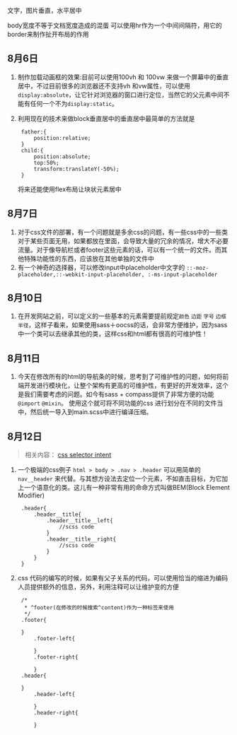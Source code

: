 文字，图片垂直，水平居中

body宽度不等于文档宽度造成的混蛋
可以使用hr作为一个中间间隔符，用它的border来制作扯开布局的作用
## 8月6日
1. 制作加载动画框的效果:目前可以使用100vh 和 100vw 来做一个屏幕中的垂直居中，不过目前很多的浏览器还不支持vh 和vw属性，可以使用`display:absolute`，让它针对浏览器的窗口进行定位，当然它的父元素中间不能有任何一个不为`display:static`。
2. 利用现在的技术来做block垂直居中的垂直居中最简单的方法就是

		father:{
			position:relative;
		}
		child:{
			position:absolute;
			top:50%;
			transform:translateY(-50%);
		}


	将来还能使用flex布局让块状元素居中

## 8月7日
1. 对于css文件的部署，有一个问题就是多余css的问题，有一些css中的一些类对于某些页面无用，如果都放在里面，会导致大量的冗余的情况，增大不必要流量。对于像导航栏或者footer这些元素的话，可以有一个统一的文件。而其他特殊功能性的东西，应该放在其他单独的文件中
2. 有一个神奇的选择器，可以修改input中placeholder中文字的
`::-moz-placeholder,::-webkit-input-placeholder, :-ms-input-placeholder`

## 8月10日
1. 在开发网站之前，可以定义的一些基本的元素需要提前规定`颜色` `边距` `字号` `边框半径`，这样子看来，如果使用sass＋oocss的话，会非常方便维护，因为sass中一个类可以去继承其他的类，这样css和html都有很高的可维护性！

## 8月11日
1. 今天在修改所有的html的导航条的时候，思考到了可维护性的问题，如何将前端开发进行模块化，让整个架构有更高的可维护性，有更好的开发效率，这个是我们需要考虑的问题。如今有sass + compass提供了非常方便的功能`@import` `@mixin`。 使用这个就可将不同功能的css 进行划分在不同的文件当中，然后统一导入到main.scss中进行编译压缩。

## 8月12日

> 相关内容：
[css selector intent](http://csswizardry.com/2012/07/shoot-to-kill-css-selector-intent/)

1. 一个极端的css例子 `html > body > .nav > .header` 可以用简单的 `nav__header` 来代替。与其想方设法去定位一个元素，不如直击目标，为它加上一个语意化的类。这儿有一种非常有用的命命方式叫做BEM(Block Element Modifier)

		.header{
			.header__title{
				.header__title__left{
					//scss code
				}
				.header__title__right{
					//scss code
				}
			}
		}

2. css 代码的编写的时候，如果有父子关系的代码，可以使用恰当的缩进为编码人员提供额外的信息，另外，利用注释可以让维护变的方便

		/* 
		 * ^footer(在修改的时候搜索^content)作为一种标签来使用
		 */
		.footer{
		
		}
			.footer-left{
			
			}
			.footer-right{
			
			}
		.header{
		
		}
			.header-left{
			
			}
			.header-right{
			
			}
